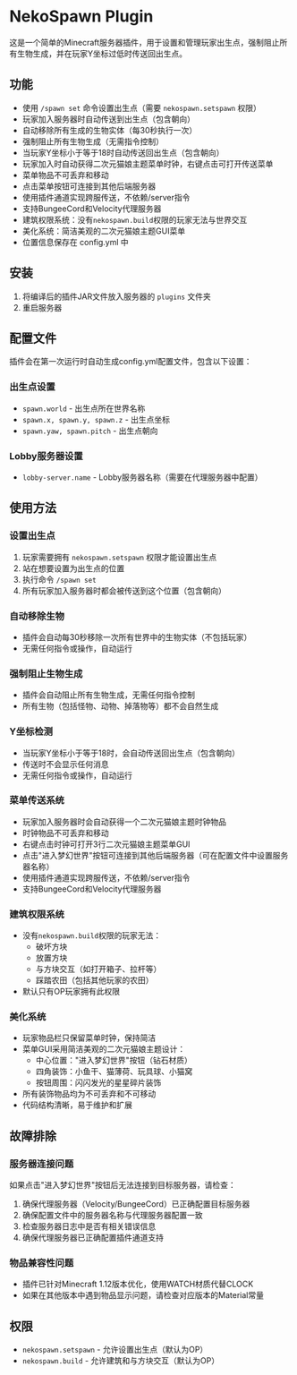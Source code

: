 # NekoSpawn Plugin

这是一个简单的Minecraft服务器插件，用于设置和管理玩家出生点，强制阻止所有生物生成，并在玩家Y坐标过低时传送回出生点。

## 功能

- 使用 `/spawn set` 命令设置出生点（需要 `nekospawn.setspawn` 权限）
- 玩家加入服务器时自动传送到出生点（包含朝向）
- 自动移除所有生成的生物实体（每30秒执行一次）
- 强制阻止所有生物生成（无需指令控制）
- 当玩家Y坐标小于等于18时自动传送回出生点（包含朝向）
- 玩家加入时自动获得二次元猫娘主题菜单时钟，右键点击可打开传送菜单
- 菜单物品不可丢弃和移动
- 点击菜单按钮可连接到其他后端服务器
- 使用插件通道实现跨服传送，不依赖/server指令
- 支持BungeeCord和Velocity代理服务器
- 建筑权限系统：没有`nekospawn.build`权限的玩家无法与世界交互
- 美化系统：简洁美观的二次元猫娘主题GUI菜单
- 位置信息保存在 config.yml 中

## 安装

1. 将编译后的插件JAR文件放入服务器的 `plugins` 文件夹
2. 重启服务器

## 配置文件

插件会在第一次运行时自动生成config.yml配置文件，包含以下设置：

### 出生点设置
- `spawn.world` - 出生点所在世界名称
- `spawn.x, spawn.y, spawn.z` - 出生点坐标
- `spawn.yaw, spawn.pitch` - 出生点朝向

### Lobby服务器设置
- `lobby-server.name` - Lobby服务器名称（需要在代理服务器中配置）

## 使用方法

### 设置出生点
1. 玩家需要拥有 `nekospawn.setspawn` 权限才能设置出生点
2. 站在想要设置为出生点的位置
3. 执行命令 `/spawn set`
4. 所有玩家加入服务器时都会被传送到这个位置（包含朝向）

### 自动移除生物
- 插件会自动每30秒移除一次所有世界中的生物实体（不包括玩家）
- 无需任何指令或操作，自动运行

### 强制阻止生物生成
- 插件会自动阻止所有生物生成，无需任何指令控制
- 所有生物（包括怪物、动物、掉落物等）都不会自然生成

### Y坐标检测
- 当玩家Y坐标小于等于18时，会自动传送回出生点（包含朝向）
- 传送时不会显示任何消息
- 无需任何指令或操作，自动运行

### 菜单传送系统
- 玩家加入服务器时会自动获得一个二次元猫娘主题时钟物品
- 时钟物品不可丢弃和移动
- 右键点击时钟可打开3行二次元猫娘主题菜单GUI
- 点击"进入梦幻世界"按钮可连接到其他后端服务器（可在配置文件中设置服务器名称）
- 使用插件通道实现跨服传送，不依赖/server指令
- 支持BungeeCord和Velocity代理服务器

### 建筑权限系统
- 没有`nekospawn.build`权限的玩家无法：
  - 破坏方块
  - 放置方块
  - 与方块交互（如打开箱子、拉杆等）
  - 踩踏农田（包括其他玩家的农田）
- 默认只有OP玩家拥有此权限

### 美化系统
- 玩家物品栏只保留菜单时钟，保持简洁
- 菜单GUI采用简洁美观的二次元猫娘主题设计：
  - 中心位置："进入梦幻世界"按钮（钻石材质）
  - 四角装饰：小鱼干、猫薄荷、玩具球、小猫窝
  - 按钮周围：闪闪发光的星星碎片装饰
- 所有装饰物品均为不可丢弃和不可移动
- 代码结构清晰，易于维护和扩展

## 故障排除

### 服务器连接问题
如果点击"进入梦幻世界"按钮后无法连接到目标服务器，请检查：
1. 确保代理服务器（Velocity/BungeeCord）已正确配置目标服务器
2. 确保配置文件中的服务器名称与代理服务器配置一致
3. 检查服务器日志中是否有相关错误信息
4. 确保代理服务器已正确配置插件通道支持

### 物品兼容性问题
- 插件已针对Minecraft 1.12版本优化，使用WATCH材质代替CLOCK
- 如果在其他版本中遇到物品显示问题，请检查对应版本的Material常量

## 权限

- `nekospawn.setspawn` - 允许设置出生点（默认为OP）
- `nekospawn.build` - 允许建筑和与方块交互（默认为OP）
